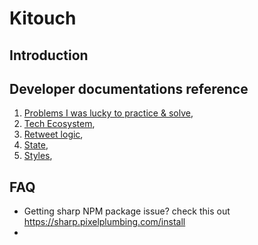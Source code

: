 # Kitouch

## Introduction

## Developer documentations reference

1. [Problems I was lucky to practice & solve](docs/problems-practiced-solved.md),
1. [Tech Ecosystem](docs/tech-ecosystem.md),
1. [Retweet logic](docs/features/retweet.md),
1. [State](docs/state.md),
1. [Styles](docs/styles.md),

## FAQ

- Getting sharp NPM package issue? check this out <https://sharp.pixelplumbing.com/install>
-
